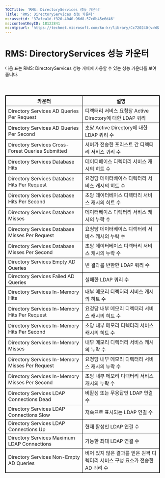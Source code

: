 ```yaml
---
TOCTitle: 'RMS: DirectoryServices 성능 카운터'
Title: 'RMS: DirectoryServices 성능 카운터'
ms:assetid: '37afea1d-f320-4040-96d8-57c0b45e6d46'
ms:contentKeyID: 18122841
ms:mtpsurl: 'https://technet.microsoft.com/ko-kr/library/Cc720240(v=WS.10)'
---
```


RMS: DirectoryServices 성능 카운터
==================================

다음 표는 RMS: DirectoryServices 성능 개체에 사용할 수 있는 성능 카운터를 보여 줍니다.

###  

 
<table style="border:1px solid black;">
<colgroup>
<col width="50%" />
<col width="50%" />
</colgroup>
<thead>
<tr class="header">
<th style="border:1px solid black;" >카운터</th>
<th style="border:1px solid black;" >설명</th>
</tr>
</thead>
<tbody>
<tr class="odd">
<td style="border:1px solid black;">Directory Services AD Queries Per Request</td>
<td style="border:1px solid black;">디렉터리 서비스 요청당 Active Directory에 대한 LDAP 쿼리</td>
</tr>
<tr class="even">
<td style="border:1px solid black;">Directory Services AD Queries Per Second</td>
<td style="border:1px solid black;">초당 Active Directory에 대한 LDAP 쿼리 수</td>
</tr>
<tr class="odd">
<td style="border:1px solid black;">Directory Services Cross-Forest Queries Submitted</td>
<td style="border:1px solid black;">서버가 전송한 포리스트 간 디렉터리 서비스 쿼리 수</td>
</tr>
<tr class="even">
<td style="border:1px solid black;">Directory Services Database Hits</td>
<td style="border:1px solid black;">데이터베이스 디렉터리 서비스 캐시의 히트 수</td>
</tr>
<tr class="odd">
<td style="border:1px solid black;">Directory Services Database Hits Per Request</td>
<td style="border:1px solid black;">요청당 데이터베이스 디렉터리 서비스 캐시의 히트 수</td>
</tr>
<tr class="even">
<td style="border:1px solid black;">Directory Services Database Hits Per Second</td>
<td style="border:1px solid black;">초당 데이터베이스 디렉터리 서비스 캐시의 히트 수</td>
</tr>
<tr class="odd">
<td style="border:1px solid black;">Directory Services Database Misses</td>
<td style="border:1px solid black;">데이터베이스 디렉터리 서비스 캐시의 누락 수</td>
</tr>
<tr class="even">
<td style="border:1px solid black;">Directory Services Database Misses Per Request</td>
<td style="border:1px solid black;">요청당 데이터베이스 디렉터리 서비스 캐시의 누락 수</td>
</tr>
<tr class="odd">
<td style="border:1px solid black;">Directory Services Database Misses Per Second</td>
<td style="border:1px solid black;">초당 데이터베이스 디렉터리 서비스 캐시의 누락 수</td>
</tr>
<tr class="even">
<td style="border:1px solid black;">Directory Services Empty AD Queries</td>
<td style="border:1px solid black;">빈 결과를 반환한 LDAP 쿼리 수</td>
</tr>
<tr class="odd">
<td style="border:1px solid black;">Directory Services Failed AD Queries</td>
<td style="border:1px solid black;">실패한 LDAP 쿼리 수</td>
</tr>
<tr class="even">
<td style="border:1px solid black;">Directory Services In-Memory Hits</td>
<td style="border:1px solid black;">내부 메모리 디렉터리 서비스 캐시의 히트 수</td>
</tr>
<tr class="odd">
<td style="border:1px solid black;">Directory Services In-Memory Hits Per Request</td>
<td style="border:1px solid black;">요청당 내부 메모리 디렉터리 서비스 캐시의 히트 수</td>
</tr>
<tr class="even">
<td style="border:1px solid black;">Directory Services In-Memory Hits Per Second</td>
<td style="border:1px solid black;">초당 내부 메모리 디렉터리 서비스 캐시의 히트 수</td>
</tr>
<tr class="odd">
<td style="border:1px solid black;">Directory Services In-Memory Misses</td>
<td style="border:1px solid black;">내부 메모리 디렉터리 서비스 캐시의 누락 수</td>
</tr>
<tr class="even">
<td style="border:1px solid black;">Directory Services In-Memory Misses Per Request</td>
<td style="border:1px solid black;">요청당 내부 메모리 디렉터리 서비스 캐시의 누락 수</td>
</tr>
<tr class="odd">
<td style="border:1px solid black;">Directory Services In-Memory Misses Per Second</td>
<td style="border:1px solid black;">초당 내부 메모리 디렉터리 서비스 캐시의 누락 수</td>
</tr>
<tr class="even">
<td style="border:1px solid black;">Directory Services LDAP Connections Dead</td>
<td style="border:1px solid black;">비활성 또는 무응답인 LDAP 연결 수</td>
</tr>
<tr class="odd">
<td style="border:1px solid black;">Directory Services LDAP Connections Slow</td>
<td style="border:1px solid black;">저속으로 표시되는 LDAP 연결 수</td>
</tr>
<tr class="even">
<td style="border:1px solid black;">Directory Services LDAP Connections Up</td>
<td style="border:1px solid black;">현재 활성인 LDAP 연결 수</td>
</tr>
<tr class="odd">
<td style="border:1px solid black;">Directory Services Maximum LDAP Connections</td>
<td style="border:1px solid black;">가능한 최대 LDAP 연결 수</td>
</tr>
<tr class="even">
<td style="border:1px solid black;">Directory Services Non-Empty AD Queries</td>
<td style="border:1px solid black;">비어 있지 않은 결과를 얻은 원격 디렉터리 서비스 구성 요소가 전송한 AD 쿼리 수</td>
</tr>
</tbody>
</table>
